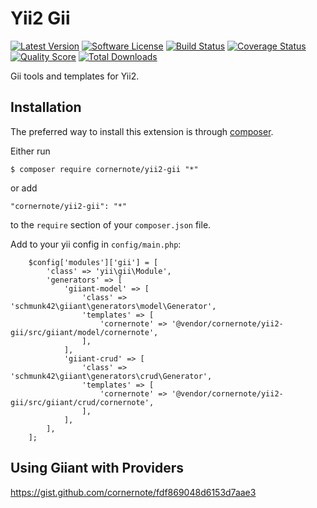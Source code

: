 # Yii2 Gii

[![Latest Version](https://img.shields.io/github/tag/cornernote/yii2-gii.svg?style=flat-square&label=release)](https://github.com/cornernote/yii2-gii/tags)
[![Software License](https://img.shields.io/badge/license-BSD-brightgreen.svg?style=flat-square)](LICENSE.md)
[![Build Status](https://img.shields.io/travis/cornernote/yii2-gii/master.svg?style=flat-square)](https://travis-ci.org/cornernote/yii2-gii)
[![Coverage Status](https://img.shields.io/scrutinizer/coverage/g/cornernote/yii2-gii.svg?style=flat-square)](https://scrutinizer-ci.com/g/cornernote/yii2-gii/code-structure)
[![Quality Score](https://img.shields.io/scrutinizer/g/cornernote/yii2-gii.svg?style=flat-square)](https://scrutinizer-ci.com/g/cornernote/yii2-gii)
[![Total Downloads](https://img.shields.io/packagist/dt/cornernote/yii2-gii.svg?style=flat-square)](https://packagist.org/packages/cornernote/yii2-gii)

Gii tools and templates for Yii2.


## Installation

The preferred way to install this extension is through [composer](http://getcomposer.org/download/).

Either run

```
$ composer require cornernote/yii2-gii "*"
```

or add

```
"cornernote/yii2-gii": "*"
```

to the `require` section of your `composer.json` file.


Add to your yii config in `config/main.php`:

```
    $config['modules']['gii'] = [
        'class' => 'yii\gii\Module',
        'generators' => [
            'giiant-model' => [
                'class' => 'schmunk42\giiant\generators\model\Generator',
                'templates' => [
                    'cornernote' => '@vendor/cornernote/yii2-gii/src/giiant/model/cornernote',
                ],
            ],
            'giiant-crud' => [
                'class' => 'schmunk42\giiant\generators\crud\Generator',
                'templates' => [
                    'cornernote' => '@vendor/cornernote/yii2-gii/src/giiant/crud/cornernote',
                ],
            ],
        ],
    ];
```

## Using Giiant with Providers

https://gist.github.com/cornernote/fdf869048d6153d7aae3
